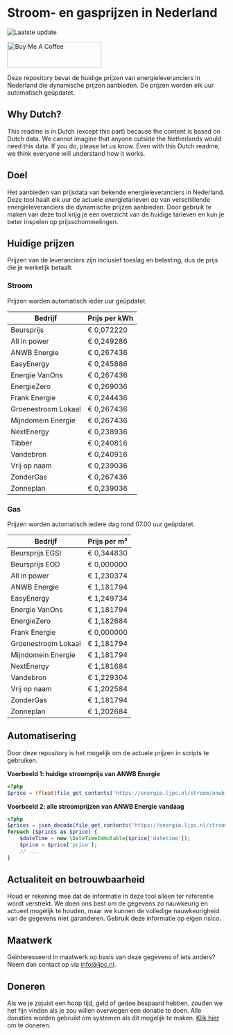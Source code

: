 # Stroom- en gasprijzen in Nederland

![Laatste update](https://img.shields.io/badge/laatste%20update-2024--06--14%2006%3A00%20CET-brightgreen)

<a href="https://www.buymeacoffee.com/Lars-" target="_blank"><img src="https://cdn.buymeacoffee.com/buttons/v2/default-orange.png" alt="Buy Me A Coffee" height="60" style="height: 60px !important;width: 217px !important;" ></a>

Deze repository bevat de huidige prijzen van energieleveranciers in Nederland die dynamische prijzen aanbieden. De prijzen worden elk uur automatisch geüpdatet.

## Why Dutch?

This readme is in Dutch (except this part) because the content is based on Dutch data. We cannot imagine that anyone outside the Netherlands would need this data. If you do, please let us know. Even with this Dutch readme, we think
everyone will understand how it works.

## Doel

Het aanbieden van prijsdata van bekende energieleveranciers in Nederland. Deze tool haalt elk uur de actuele energietarieven op van verschillende energieleveranciers die dynamische prijzen aanbieden. Door gebruik te maken van deze tool
krijg je een overzicht van de huidige tarieven en kun je beter inspelen op prijsschommelingen.

## Huidige prijzen

Prijzen van de leveranciers zijn inclusief toeslag en belasting, dus de prijs die je werkelijk betaalt.

### Stroom

Prijzen worden automatisch ieder uur geüpdatet.

 Bedrijf | Prijs per kWh 
---------|---------------
Beursprijs | € 0,072220
All in power | € 0,249286
ANWB Energie | € 0,267436
EasyEnergy | € 0,245886
Energie VanOns | € 0,267436
EnergieZero | € 0,269036
Frank Energie | € 0,244436
Groenestroom Lokaal | € 0,267436
Mijndomein Energie | € 0,267436
NextEnergy | € 0,238936
Tibber | € 0,240816
Vandebron | € 0,240916
Vrij op naam | € 0,239036
ZonderGas | € 0,267436
Zonneplan | € 0,239036


### Gas

Prijzen worden automatisch iedere dag rond 07.00 uur geüpdatet.

 Bedrijf | Prijs per m³ 
---------|--------------
Beursprijs EGSI | € 0,344830
Beursprijs EOD | € 0,000000
All in power | € 1,230374
ANWB Energie | € 1,181794
EasyEnergy | € 1,249734
Energie VanOns | € 1,181794
EnergieZero | € 1,182684
Frank Energie | € 0,000000
Groenestroom Lokaal | € 1,181794
Mijndomein Energie | € 1,181794
NextEnergy | € 1,181684
Vandebron | € 1,229304
Vrij op naam | € 1,202584
ZonderGas | € 1,181794
Zonneplan | € 1,202684


## Automatisering

Door deze repository is het mogelijk om de actuele prijzen in scripts te gebruiken.

**Voorbeeld 1: huidige stroomprijs van ANWB Energie**

```php
<?php
$price = (float)file_get_contents('https://energie.ljpc.nl/stroom/anwb-energie-nu.txt');

```

**Voorbeeld 2: alle stroomprijzen van ANWB Energie vandaag**

```php
<?php
$prices = json_decode(file_get_contents('https://energie.ljpc.nl/stroom/all-in-power-vandaag.json'),true);
foreach ($prices as $price) {
    $dateTime = new \DateTimeImmutable($price['datetime']);
    $price = $price['price'];
    // ...
}
```

## Actualiteit en betrouwbaarheid

Houd er rekening mee dat de informatie in deze tool alleen ter referentie wordt verstrekt. We doen ons best om de gegevens zo nauwkeurig en actueel mogelijk te houden, maar we kunnen de volledige nauwkeurigheid van de gegevens niet
garanderen. Gebruik deze informatie op eigen risico.

## Maatwerk

Geïnteresseerd in maatwerk op basis van deze gegevens of iets anders? Neem dan contact op
via [info@ljpc.nl](mailto:info@ljpc.nl?subject=Energie%20prijzen).

## Doneren

Als we je zojuist een hoop tijd, geld of gedoe bespaard hebben, zouden we het fijn vinden als je zou willen overwegen een
donatie te doen. Alle donaties worden gebruikt om systemen als dit mogelijk te
maken. [Klik hier](https://www.buymeacoffee.com/Lars-) om te doneren.
